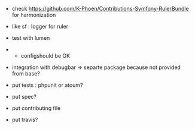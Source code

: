 * check https://github.com/K-Phoen/Contributions-Symfony-RulerBundle for harmonization
* like sf : logger for ruler
* test with lumen
* * configshould be OK

* integration with debugbar => separte package because not provided from base?

* put tests : phpunit or atoum?
* put spec?
* put contributing file
* put travis?
